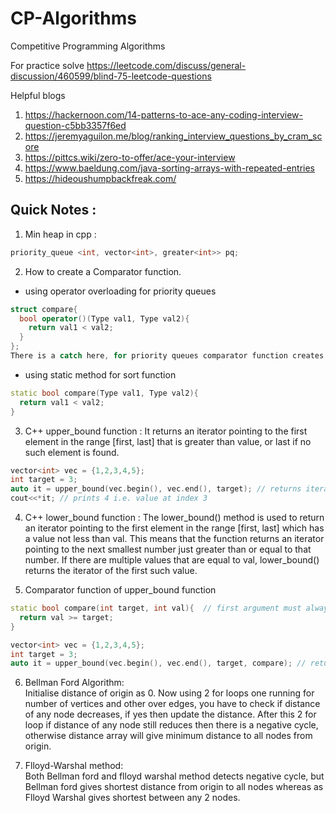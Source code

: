 # CP-Algorithms
Competitive Programming Algorithms

For practice solve https://leetcode.com/discuss/general-discussion/460599/blind-75-leetcode-questions

Helpful blogs 
1. https://hackernoon.com/14-patterns-to-ace-any-coding-interview-question-c5bb3357f6ed
2. https://jeremyaguilon.me/blog/ranking_interview_questions_by_cram_score
3. https://pittcs.wiki/zero-to-offer/ace-your-interview
4. https://www.baeldung.com/java-sorting-arrays-with-repeated-entries
5. https://hideoushumpbackfreak.com/


## Quick Notes :

1. Min heap in cpp : 
```cpp
priority_queue <int, vector<int>, greater<int>> pq;
```
2. How to create a Comparator function.
- using operator overloading for priority queues
```cpp
struct compare{
  bool operator()(Type val1, Type val2){
    return val1 < val2;
  }
};
There is a catch here, for priority queues comparator function creates heap with top element from the right of sorted array. So if your comp function returns true for < then pq will be maxHeap.
```
- using static method for sort function
```cpp
static bool compare(Type val1, Type val2){
  return val1 < val2;
}
```
3. C++ upper_bound function : It returns an iterator pointing to the first element in the range \[first, last\] that is greater than value, or last if no such element is found. 
```cpp
vector<int> vec = {1,2,3,4,5};
int target = 3;
auto it = upper_bound(vec.begin(), vec.end(), target); // returns iterator to index 3
cout<<*it; // prints 4 i.e. value at index 3
```
4. C++ lower_bound function : The lower_bound() method is used to return an iterator pointing to the first element in the range \[first, last\] which has a value not less than val. This means that the function returns an iterator pointing to the next smallest number just greater than or equal to that number. If there are multiple values that are equal to val, lower_bound() returns the iterator of the first such value.

5. Comparator function of upper_bound function
```cpp
static bool compare(int target, int val){  // first argument must always be target and second must point to forward iterator
  return val >= target;
}

vector<int> vec = {1,2,3,4,5};
int target = 3;
auto it = upper_bound(vec.begin(), vec.end(), target, compare); // returns iterator to index 3
```

6. Bellman Ford Algorithm:  
Initialise distance of origin as 0. Now using 2 for loops one running for number of vertices and other over edges, you have to check if distance of any node decreases, if yes then update the distance. After this 2 for loop if distance of any node still reduces then there is a negative cycle, otherwise distance array will give minimum distance to all nodes from origin.  

7. Flloyd-Warshal method:  
Both Bellman ford and flloyd warshal method detects negative cycle, but Bellman ford gives shortest distance from origin to all nodes whereas as Flloyd Warshal gives shortest between any 2 nodes.  


